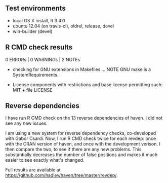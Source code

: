 ## Test environments
* local OS X install, R 3.4.0
* ubuntu 12.04 (on travis-ci), oldrel, release, devel
* win-builder (devel)

## R CMD check results
0 ERRORs | 0 WARNINGs | 2 NOTEs

* checking for GNU extensions in Makefiles ... NOTE
  GNU make is a SystemRequirements.

* License components with restrictions and base license permitting such:
  MIT + file LICENSE

## Reverse dependencies
I have run R CMD check on the 13 reverse dependencies of haven. 
I did not see any new issues.

I am using a new system for reverse dependency checks, co-developed with
Gabor Csardi. Now, I run R CMD check twice for each revdep: once with the
CRAN version of haven, and once with the development verison. I then
compare the two, to see if there are any new problems. This substantially
decreases the number of false positions and makes it much easier to
see exactly what's changed.

Full results are available at https://github.com/hadley/haven/tree/master/revdep/.

